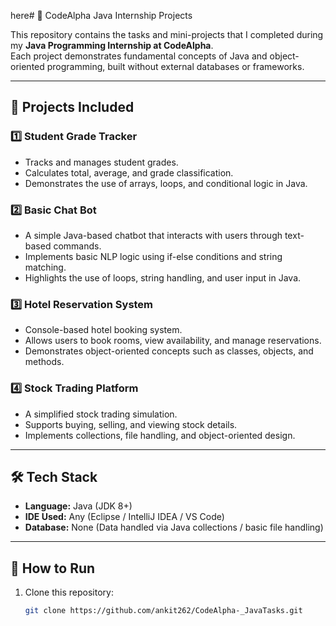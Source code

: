 here# 🚀 CodeAlpha Java Internship Projects

This repository contains the tasks and mini-projects that I completed during my **Java Programming Internship at CodeAlpha**.  
Each project demonstrates fundamental concepts of Java and object-oriented programming, built without external databases or frameworks.  

---

## 📂 Projects Included

### 1️⃣ Student Grade Tracker
- Tracks and manages student grades.  
- Calculates total, average, and grade classification.  
- Demonstrates the use of arrays, loops, and conditional logic in Java.  

### 2️⃣ Basic Chat Bot
- A simple Java-based chatbot that interacts with users through text-based commands.  
- Implements basic NLP logic using if-else conditions and string matching.  
- Highlights the use of loops, string handling, and user input in Java.  

### 3️⃣ Hotel Reservation System
- Console-based hotel booking system.  
- Allows users to book rooms, view availability, and manage reservations.  
- Demonstrates object-oriented concepts such as classes, objects, and methods.  

### 4️⃣ Stock Trading Platform
- A simplified stock trading simulation.  
- Supports buying, selling, and viewing stock details.  
- Implements collections, file handling, and object-oriented design.  

---

## 🛠️ Tech Stack
- **Language:** Java (JDK 8+)  
- **IDE Used:** Any (Eclipse / IntelliJ IDEA / VS Code)  
- **Database:** None (Data handled via Java collections / basic file handling)  

---

## 📌 How to Run
1. Clone this repository:  
   ```bash
   git clone https://github.com/ankit262/CodeAlpha-_JavaTasks.git
